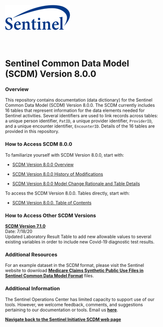 ![alt text](resources/logo.png)

<br>
<br>

# Sentinel Common Data Model (SCDM) Version 8.0.0<br>  

### Overview<br>  

This repository contains documentation (data dictionary) for the Sentinel Common Data Model (SCDM) Version 8.0.0.
The SCDM currently includes 16 tables that represent information for the data elements needed for Sentinel activities. Several identifiers are used to link records across tables: a unique person identifier, `PatID`, a unique provider identifier, `ProviderID`, and a unique encounter identifier, `EncounterID`. Details of the 16 tables are provided in this repository.

### How to Access SCDM 8.0.0<br>

To familiarize yourself with SCDM Version 8.0.0, start with:

* [SCDM Version 8.0.0 Overview](https://dev.sentinelsystem.org/projects/SCDM/repos/sentinel_common_data_model/browse/files/800_01FM_overview.md?at=SCDM8.0.0)

* [SCDM Version 8.0.0 History of Modifications](https://dev.sentinelsystem.org/projects/SCDM/repos/sentinel_common_data_model/browse/files/800_03FM_history-of-modifications.md?at=SCDM8.0.0)

* [SCDM Version 8.0.0 Model Change Rationale and Table Details](https://dev.sentinelsystem.org/projects/SCDM/repos/sentinel_common_data_model/browse/files/00_02FM_Model_Change_Facility_Provider.md?at=SCDM8.0.0)

To access the SCDM Version 8.0.0. Tables directly, start with:

* [SCDM Version 8.0.0. Table of Contents](https://dev.sentinelsystem.org/projects/SCDM/repos/sentinel_common_data_model/browse/files/800_00FM_atoc_scdm.md?at=refs%2Fheads%2FSCDM8.0.0)


### How to Access Other SCDM Versions<br>

[<b>SCDM Version 7.1.0</b>](https://dev.sentinelsystem.org/projects/SCDM/repos/sentinel_common_data_model/browse?at=SCDM7.1.0)<br>
Date: 7/18/20<br>
Updated Laboratory Result Table to add new allowable values to several existing variables in order to include new Covid-19 diagnostic test results.<br>

### Additional Resources <br>

For an example dataset in the SCDM format, please visit the Sentinel website to download [<b>Medicare Claims Synthetic Public Use Files in Sentinel Common Data Model Format</b>](https://www.sentinelinitiative.org/sentinel/surveillance-tools/software-toolkits/Medicare-SynPUFs-in-SCDM) files.

### Additional Information <br>

The Sentinel Operations Center has limited capacity to support use of our tools. However, we welcome feedback, comments, and suggestions pertaining to our documentation or tools. Email us [<b>here</b>](mailto:info@sentinelsystem.org?subject=Git8.0.0).  

[<b>Navigate back to the Sentinel Initiative SCDM web page</b>](https://www.sentinelinitiative.org/sentinel/data/distributed-database-common-data-model/sentinel-common-data-model)
